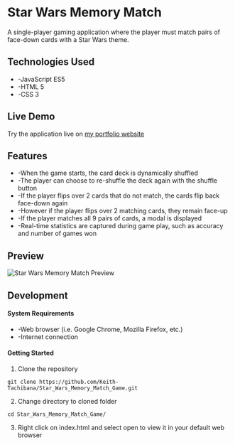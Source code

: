 # Star Wars Memory Match
A single-player gaming application where the player must match pairs of face-down cards with a Star Wars theme.
## Technologies Used
- -JavaScript ES5
- -HTML 5
- -CSS 3
## Live Demo
Try the application live on [my portfolio website](https://www.keith-tachibana.com/portfolio/memoryMatch/index.html)
## Features
- -When the game starts, the card deck is dynamically shuffled
- -The player can choose to re-shuffle the deck again with the shuffle button
- -If the player flips over 2 cards that do not match, the cards flip back face-down again
- -However if the player flips over 2 matching cards, they remain face-up
- -If the player matches all 9 pairs of cards, a modal is displayed
- -Real-time statistics are captured during game play, such as accuracy and number of games won
## Preview
![Star Wars Memory Match Preview](assets/images/preview.gif "Star Wars Memory Match Preview")
## Development
#### System Requirements
- -Web browser (i.e. Google Chrome, Mozilla Firefox, etc.)
- -Internet connection
#### Getting Started
1. Clone the repository
  ```shell
  git clone https://github.com/Keith-Tachibana/Star_Wars_Memory_Match_Game.git
  ```
2. Change directory to cloned folder
  ```shell
  cd Star_Wars_Memory_Match_Game/
  ```
3. Right click on index.html and select open to view it in your default web browser
